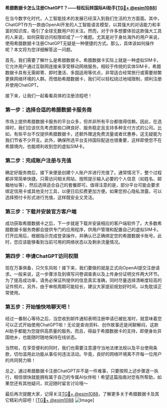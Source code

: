 **希腊数据卡怎么注册ChatGPT？——轻松玩转国际AI助手[[TG💪+ @esim1088](https://t.me/s/esim1088)]**

在当今数字化时代，人工智能技术的发展已经深入到我们生活的方方面面。其中，ChatGPT作为一款由OpenAI开发的人工智能语言模型，以其强大的对话能力和丰富的知识库，吸引了全球无数用户的关注。然而，对于许多想要体验这款强大工具的人来说，如何获取访问权限却成了一个难题。尤其是对于身处海外的用户来说，使用希腊数据卡注册ChatGPT无疑是一种便捷的方式。那么，具体该如何操作呢？本文将为您详细解答这一问题。

首先，我们需要了解什么是希腊数据卡。希腊数据卡实际上就是一种虚拟SIM卡，它允许用户通过互联网连接来享受移动网络服务。相较于传统的实体SIM卡，希腊数据卡具有无需邮寄、即时激活、多国适用等优点，非常适合经常旅行或需要频繁更换网络环境的人群。而借助希腊数据卡，我们可以轻松绕过地域限制，顺利注册并使用ChatGPT。

接下来，让我们一起看看具体的注册流程吧！

### **第一步：选择合适的希腊数据卡服务商**
市场上提供希腊数据卡服务的平台众多，但并非所有平台都值得信赖。因此，在选择时，我们应该优先考虑那些口碑良好、服务稳定且支持多种支付方式的公司。比如，有些平台不仅提供希腊数据卡，还额外赠送免费流量或者优惠券，这无疑能为我们节省不少开支。此外，确保所选平台支持国际配送也很重要，这样即使您不在希腊境内，也能顺利收到您的虚拟SIM卡。

### **第二步：完成账户注册与充值**
确定好服务商后，接下来便是创建个人账户并进行充值了。通常情况下，整个过程都非常简单快捷。只需访问相关网站，按照提示输入必要的个人信息（如姓名、邮箱地址等），然后选择适合自己的套餐即可。值得注意的是，部分平台可能会要求绑定信用卡或其他支付工具，以便日后扣费更加方便。如果您担心隐私泄露，可以选择预付卡形式进行充值，这样既安全又灵活。

### **第三步：下载并安装官方客户端**
成功获取希腊数据卡之后，下一步就是下载并安装相应的客户端软件了。大多数希腊数据卡服务商都会提供专门的应用程序，供用户管理和配置自己的虚拟SIM卡。打开应用后，根据指示完成登录操作，并确认已正确绑定您的希腊数据卡账号。此时，您应该能够看到当前可用的网络状态以及剩余流量情况。

### **第四步：申请ChatGPT访问权限**
现在万事俱备，只欠东风啦！接下来，我们要做的就是正式向OpenAI提交注册请求。一般来说，这一步骤涉及到填写问卷调查表以及上传身份证明文件两大环节。为了提高成功率，请务必保证所提供的信息真实准确，同时尽量选择清晰度较高的证件照片。另外，由于审核周期可能较长，建议大家提前规划好时间，以免耽误正常使用。

### **第五步：开始愉快地聊天吧！**
经过一番耐心等待之后，当您收到邮件通知表明注册申请已被批准时，就意味着您可以正式开始使用ChatGPT啦！无论是查询资料、创作故事还是闲聊解闷，这款AI助手都能为您提供高质量的服务。而且，得益于希腊数据卡的支持，即便身处异国他乡，也能随时随地保持在线状态。

当然啦，在享受便利的同时，我们也需要注意遵守当地法律法规以及平台使用条款，切勿滥用此功能从事任何违法活动。毕竟，良好的网络环境离不开每一位用户的共同努力嘛！

总之，通过希腊数据卡注册ChatGPT并不是一件难事，只要按照上述步骤逐一执行，相信很快就能拥有属于自己的专属AI伙伴啦！希望这篇指南对您有所帮助，如果您还有其他疑问，欢迎随时留言讨论哦～ 

最后再次提醒大家，记得关注[TG💪+ @esim1088](https://t.me/s/esim1088)，了解更多关于希腊数据卡及其它精彩内容吧！[[TG💪+ @esim1088](https://t.me/s/esim1088) ![Image](https://i.postimg.cc/4NQfJmqS/Snipaste-2025-05-13-00-14-12.png)]